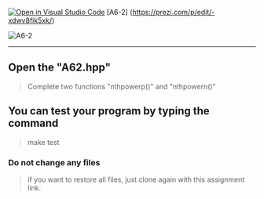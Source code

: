 [![Open in Visual Studio Code](https://classroom.github.com/assets/open-in-vscode-c66648af7eb3fe8bc4f294546bfd86ef473780cde1dea487d3c4ff354943c9ae.svg)](https://classroom.github.com/online_ide?assignment_repo_id=8780876&assignment_repo_type=AssignmentRepo)
[A6-2] (https://prezi.com/p/edit/-xdwv8fik5xk/)

![A6-2](https://nimbus-screenshots.s3.amazonaws.com/s/ac06ba1edf608a5b180e7068287ef8c4.png)

---

## Open the "A62.hpp"

> Complete two functions "nthpowerp()" and "nthpowern()"

## You can test your program by typing the command

> make test

### Do not change any files

> if you want to restore all files, just clone again with this assignment link.
